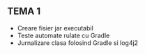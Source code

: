 <h2> TEMA 1 </h2>

<ul>
<li> Creare fisier jar executabil</li>

<li> Teste automate rulate cu Gradle </li>

<li> Jurnalizare clasa folosind Gradle si log4j2 </li>

</ul>